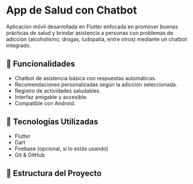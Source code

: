# App de Salud con Chatbot

Aplicación móvil desarrollada en Flutter enfocada en promover buenas prácticas de salud y brindar asistencia a personas con problemas de adicción (alcoholismo, drogas, ludopatía, entre otros) mediante un chatbot integrado.

## 🧠 Funcionalidades

- Chatbot de asistencia básica con respuestas automáticas.
- Recomendaciones personalizadas según la adicción seleccionada.
- Registro de actividades saludables.
- Interfaz amigable y accesible.
- Compatible con Android.

## 🚀 Tecnologías Utilizadas

- Flutter
- Dart
- Firebase (opcional, si lo estás usando)
- Git & GitHub

## 📁 Estructura del Proyecto

